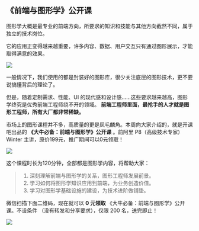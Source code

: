 ## 《前端与图形学》公开课

图形学大概是最专业的前端方向，所要求的知识和技能与其他方向截然不同，属于独立的技术岗位。

它的应用正变得越来越重要，许多内容、数据、用户交互只有通过图形展示，才能取得满意的效果。

![](https://cdn.beekka.com/blogimg/asset/202011/bg2020112518.jpg)

一般情况下，我们使用的都是封装好的图形库，很少关注底层的图形技术，更不要说搞懂背后的理论了。

但是，随着定制需求、性能、UI 的现代感和设计感……这些要求越来越高，图形学终究是优秀前端工程师绕不开的领域。 **前端工程师里面，最抢手的人才就是图形工程师，所有大厂都非常稀缺。**

市场上的图形课程并不多，高质量的更是凤毛麟角。本周向大家介绍的，就是开课吧出品的 **《大牛必备：前端与图形学》公开课** 。前阿里 P8（高级技术专家）Winter 主讲，原价199元，推广期间可以0元领取！

![](https://cdn.beekka.com/blogimg/asset/202011/bg2020112517.jpg)

这个课程时长为120分钟，全部都是图形学内容，将帮助大家：

> 1. 深刻理解前端与图形学的关系，图形工程师发展前景。
> 2. 学习如何将图形学知识应用到前端，为业务创造价值。
> 3. 学习对图形学基础设施的建设，为技术进阶做铺垫。

微信扫描下面二维码，现在就可以 **0 元领取** 《大牛必备：前端与图形学》公开课。不设条件 （没有转发和分享要求），仅限 200 名，送完即止！

![](https://cdn.beekka.com/blogimg/asset/202011/bg2020112516.jpg)


